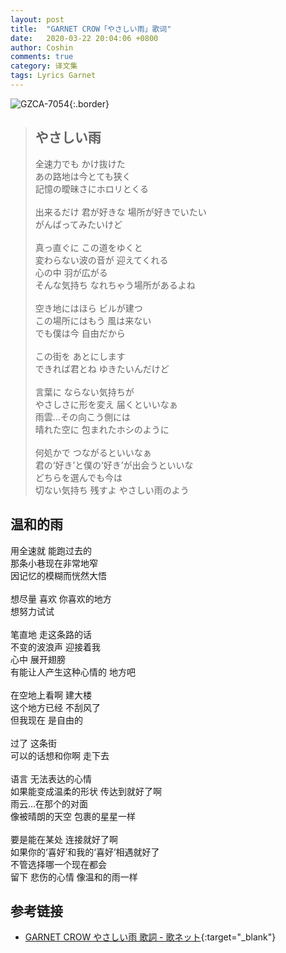 ```yaml
---
layout: post
title:  "GARNET CROW「やさしい雨」歌词"
date:   2020-03-22 20:04:06 +0800
author: Coshin
comments: true
category: 译文集
tags: Lyrics Garnet
---
```

![GZCA-7054](https://ganekuro.github.io/images/discography/single/GZCA-7054.jpg){:.border}

<blockquote class="original">
  <h2>やさしい雨</h2>
  <p>
    全速力でも かけ抜けた<br>
    あの路地は今とても狭く<br>
    記憶の曖昧さにホロリとくる<br>
    <br>
    出来るだけ 君が好きな 場所が好きでいたい<br>
    がんばってみたいけど<br>
    <br>
    真っ直ぐに この道をゆくと<br>
    変わらない波の音が 迎えてくれる<br>
    心の中 羽が広がる<br>
    そんな気持ち なれちゃう場所があるよね<br>
    <br>
    空き地にはほら ビルが建つ<br>
    この場所にはもう 風は来ない<br>
    でも僕は今 自由だから<br>
    <br>
    この街を あとにします<br>
    できれば君とね ゆきたいんだけど<br>
    <br>
    言葉に ならない気持ちが<br>
    やさしさに形を変え 届くといいなぁ<br>
    雨雲…その向こう側には<br>
    晴れた空に 包まれたホシのように<br>
    <br>
    何処かで つながるといいなぁ<br>
    君の‘好き’と僕の‘好き’が出会うといいな<br>
    どちらを選んでも今は<br>
    切ない気持ち 残すよ やさしい雨のよう
  </p>
</blockquote>

<div class="translation">
  <h2>温和的雨</h2>
  <p>
    用全速就 能跑过去的<br>
    那条小巷现在非常地窄<br>
    因记忆的模糊而恍然大悟<br>
    <br>
    想尽量 喜欢 你喜欢的地方<br>
    想努力试试<br>
    <br>
    笔直地 走这条路的话<br>
    不变的波浪声 迎接着我<br>
    心中 展开翅膀<br>
    有能让人产生这种心情的 地方吧<br>
    <br>
    在空地上看啊 建大楼<br>
    这个地方已经 不刮风了<br>
    但我现在 是自由的<br>
    <br>
    过了 这条街<br>
    可以的话想和你啊 走下去<br>
    <br>
    语言 无法表达的心情<br>
    如果能变成温柔的形状 传达到就好了啊<br>
    雨云…在那个的对面<br>
    像被晴朗的天空 包裹的星星一样<br>
    <br>
    要是能在某处 连接就好了啊<br>
    如果你的‘喜好’和我的‘喜好’相遇就好了<br>
    不管选择哪一个现在都会<br>
    留下 悲伤的心情 像温和的雨一样
  </p>
</div>

## 参考链接

* [GARNET CROW やさしい雨 歌詞 - 歌ネット](https://www.uta-net.com/song/45945/){:target="_blank"}

